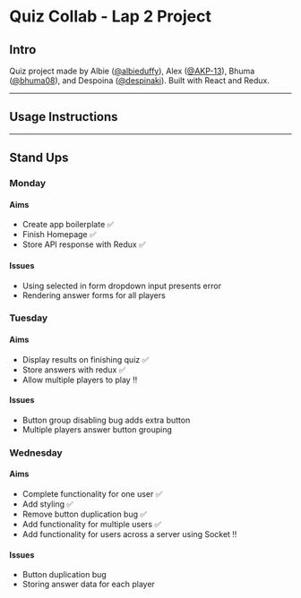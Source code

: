 # Quiz Collab - Lap 2 Project

## Intro
Quiz project made by Albie ([@albieduffy](https://github.com/albieduffy)), Alex ([@AKP-13](https://github.com/AKP-13)), Bhuma ([@bhuma08](https://github.com/bhuma08)), and Despoina ([@despinaki](https://github.com/despinaki)). Built with React and Redux.

***

## Usage Instructions

***

## Stand Ups

### Monday

#### Aims
- Create app boilerplate :white_check_mark:
- Finish Homepage :white_check_mark:
- Store API response with Redux :white_check_mark:

#### Issues
- Using selected in form dropdown input presents error
- Rendering answer forms for all players

### Tuesday

#### Aims
- Display results on finishing quiz :white_check_mark:
- Store answers with redux :white_check_mark:
- Allow multiple players to play :bangbang:

#### Issues
- Button group disabling bug adds extra button
- Multiple players answer button grouping

### Wednesday

#### Aims
- Complete functionality for one user :white_check_mark:
- Add styling :white_check_mark:
- Remove button duplication bug :white_check_mark:
- Add functionality for multiple users :white_check_mark:
- Add functionality for users across a server using Socket :bangbang:

#### Issues
- Button duplication bug
- Storing answer data for each player
